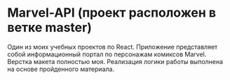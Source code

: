 # Marvel-API (проект расположен в ветке master)
Один из моих учебных проектов по React. Приложение представляет собой информационный портал по персонажам комиксов Marvel. Верстка макета полностью моя. Реализация логики работы выполнена на основе пройденного материала. 
